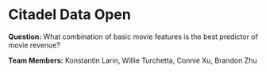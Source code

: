# Citadel Data Open
**Question:** What combination of basic movie features is the best predictor of movie revenue?

**Team Members:** Konstantin Larin, Willie Turchetta, Connie Xu, Brandon Zhu
